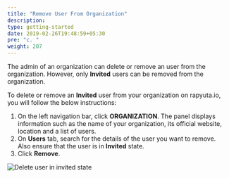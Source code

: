 ```yaml
---
title: "Remove User From Organization"
description:
type: getting-started
date: 2019-02-26T19:48:59+05:30
pre: "c. "
weight: 207
---
```

The admin of an organization can delete or remove an user from the organization.
However, only **Invited** users can be removed from the organization.

To delete or remove an **Invited** user from your organization on rapyuta.io,
you will follow the below instructions:

1. On the left navigation bar, click **ORGANIZATION**. The panel displays information
   such as the name of your organization, its official website, location and a list of users.
2. On **Users** tab, search for the details of the user you want to remove.
   Also ensure that the user is in **Invited** state.
3. Click **Remove**.

![Delete user in invited state](/images/getting-started/organization/delete-invited-usr.png?classes=border,shadow&width=50pc)